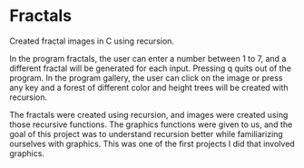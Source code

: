 # Fractals

Created fractal images in C using recursion.

In the program fractals, the user can enter a number between 1 to 7, and a different fractal will be generated for each input. Pressing q quits out of the program.  In the program gallery, the user can click on the image or press any key and a forest of different color and height trees will be created with recursion. 

The fractals were created using recursion, and images were created using those recursive functions. The graphics functions were given to us, and the goal of this project was to understand recursion better while familiarizing ourselves with graphics. This was one of the first projects I did that involved graphics. 
